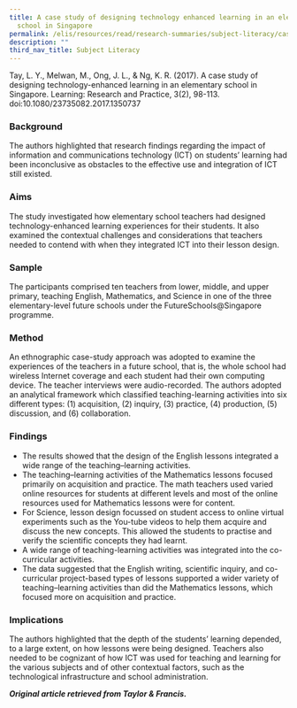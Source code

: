 ```yaml
---
title: A case study of designing technology enhanced learning in an elementary
  school in Singapore
permalink: /elis/resources/read/research-summaries/subject-literacy/case-study-of-technology-enhanced-learning/
description: ""
third_nav_title: Subject Literacy
---
```

Tay, L. Y., Melwan, M., Ong, J. L., & Ng, K. R. (2017). A case study of designing technology-enhanced learning in an elementary school in Singapore. Learning: Research and Practice, 3(2), 98-113. doi:10.1080/23735082.2017.1350737

### Background

The authors highlighted that research findings regarding the impact of information and communications technology (ICT) on students’ learning had been inconclusive as obstacles to the effective use and integration of ICT still existed.

### Aims

The study investigated how elementary school teachers had designed technology-enhanced learning experiences for their students. It also examined the contextual challenges and considerations that teachers needed to contend with when they integrated ICT into their lesson design.

### Sample

The participants comprised ten teachers from lower, middle, and upper primary, teaching English, Mathematics, and Science in one of the three elementary-level future schools under the FutureSchools@Singapore programme.

### Method

An ethnographic case-study approach was adopted to examine the experiences of the teachers in a future school, that is, the whole school had wireless Internet coverage and each student had their own computing device. The teacher interviews were audio-recorded. The authors adopted an analytical framework which classified teaching-learning activities into six different types: (1) acquisition, (2) inquiry, (3) practice, (4) production, (5) discussion, and (6) collaboration.

### Findings

*   The results showed that the design of the English lessons integrated a wide range of the teaching–learning activities.
*   The teaching–learning activities of the Mathematics lessons focused primarily on acquisition and practice. The math teachers used varied online resources for students at different levels and most of the online resources used for Mathematics lessons were for content.
*   For Science, lesson design focussed on student access to online virtual experiments such as the You-tube videos to help them acquire and discuss the new concepts. This allowed the students to practise and verify the scientific concepts they had learnt.
*   A wide range of teaching-learning activities was integrated into the co-curricular activities.
*   The data suggested that the English writing, scientific inquiry, and co-curricular project-based types of lessons supported a wider variety of teaching–learning activities than did the Mathematics lessons, which focused more on acquisition and practice.

### Implications

The authors highlighted that the depth of the students’ learning depended, to a large extent, on how lessons were being designed. Teachers also needed to be cognizant of how ICT was used for teaching and learning for the various subjects and of other contextual factors, such as the technological infrastructure and school administration.


_**Original article retrieved from Taylor & Francis.**_
